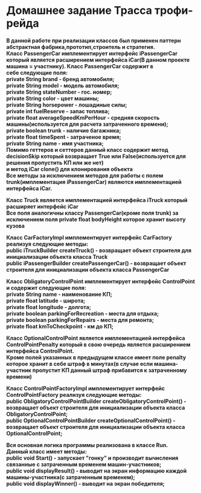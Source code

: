 <h1>Домашнее задание Трасса трофи-рейда</h1>

<h4>В данной работе при реализации классов был применен паттерн абстрактная фабрика,прототип,строитель и стратегия.
<br>
Класс PassengerCar имплементирует интерфейс iPassengerCar который является расширением интерфейса iCar(В  данном проекте машина = участнику). Класс PassengerCar содержит в
<br> себе следующие поля:
<br>
private String brand - бренд автомобиля;<br>
private String model - модель автомобиля;<br>
private String stateNumber - гос. номер;<br>
private String color - цвет машины;<br>
private String horsepower - лошадиные силы;<br>
private int fuelReserve - запас топлива;<br>
private float averageSpeedKmPerHour - средняя скорость машины(используется для расчета затраченного времени);<br>
private boolean trunk - наличие багажника;<br>
private float timeSpent - затраченое время;<br>
private String name - имя участника;<br>
Помимо геттеров и сеттеров данный класс содержит метод decisionSkip который возвращает True или False(используется  для решения пропустить КП или же нет)<br> и метод iCar clone() для клонирования объекта<br>
Все методы за исключением методов для работы с полем trunk(имплементация iPassengerCar) являются имплементацией интерфейса iCar.<br>

Класс Truck является имплементацией интерфейса iTruck который расширяет интерфейс iCar<br>
Все поля аналогичны классу PassengerCar(кроме поля trunk) за исключением поля private float bodyHeight которое хранит высоту кузова<br>

Класс CarFactoryImpl имплементирует интерфейс CarFactory реализуя следующие методы:<br>
public iTruckBuilder createTruck() - возвращает объект строителя для инициализации объекта класса Truck<br>
public iPassengerBuilder createPassengerCar() - возвращает объект строителя для инициализации объекта класса PassengerCar<br>

Класс ObligatoryControlPoint имплементирует интерфейс ControlPoint и содержит следующие поля:<br>
private String name - наименование КП;<br>
private float   latitude - широта;<br>
private float longitude - долгота;<br>
private boolean parkingForRecreation - места для отдыха;<br>
private boolean parkingForRepairs - места для ремонта;<br>
private float kmToCheckpoint - км до КП;<br>

Класс OptionalControlPoint является имплементацией интерфейса ControlPointPenalty который в свою очередь является расширением интерфейса ControlPoint.<br> Кроме полей указанных в предыдущем классе имеет поле penalty которое хранит в себе штраф в минутах(в случае если машина-участник пропустит КП данный штраф прибавится к затраченному времени)<br>

Класс ControlPointFactoryImpl  имплементирует интерфейс ControlPointFactory реализуя следующие методы:<br>
public ObligatoryControlPointBuilder createObligatoryControlPoint() - возвращает объект строителя для инициализации объекта класса ObligatoryControlPoint;<br>
public OptionalControlPointBuilder createOptionalControlPoint() - возвращает объект строителя для инициализации объекта класса OptionalControlPoint;<br>

Вся основная логика программы реализована в классе Run.<br>
Данный класс имеет методы:<br>
public void Start() - запускает "гонку" и производит вычисления связанные с затраченным временем машин-участников;<br>
public void displayResult() - выводит на экран информацию каждой машины-участника(с затраченным временем);<br>
public void displayWinner() - выводит на экран победителя;<br>


<h4>




